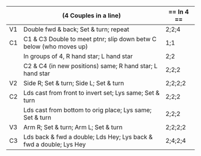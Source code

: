 ||(4 Couples in a line) | == In 4 == |
|-----|----|-----|
|V1| Double fwd & back; Set & turn; repeat |2;2;4|
|C1| C1 & C3 Double to meet ptnr; slip down betw C below (who moves up) |1;1|
||In groups of 4, R hand star; L hand star |2;2|
||C2 & C4 (in new positions) same; R hand star; L hand star |2;2;2|
|V2| Side R; Set & turn; Side L; Set & turn |2;2;2;2|
|C2| Lds cast from front to invert set; Lys same; Set & turn |2;2;2|
||Lds cast from bottom to orig place; Lys same; Set & turn |2;2;2|
|V3| Arm R; Set & turn; Arm L; Set & turn |2;2;2;2|
|C3| Lds back & fwd a double; Lds Hey; Lys back & fwd a double; Lys Hey |2;4;2;4|
